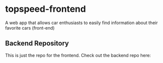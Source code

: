 # topspeed-frontend
 A web app that allows car enthusiasts to easily find information about their favorite cars (front-end)

## Backend Repository
This is just the repo for the frontend. Check out the backend repo here: 
